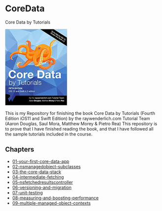 # CoreData
Core Data by Tutorials

![CoreData](CoreData.jpeg)


This is my Repository for finishing the book Core Data by Tutorials (Fourth Edition iOS11 and Swift Edition) by the raywenderlich.com Tutorial Team (Aaron Douglas, Saul Mora, Matthew Morey & Pietro Rea)
This repository is to prove that I have finished reading the book, and that I have followed all the sample tutorials included in the course.



## Chapters
- [01-your-first-core-data-app](01-your-first-core-data-app/)
- [02-nsmanagedobject-subclasses](02-nsmanagedobject-subclasses/)
- [03-the-core-data-stack](03-the-core-data-stack/)
- [04-intermediate-fetching](04-intermediate-fetching/)
- [05-nsfetchedresultscontroller](05-nsfetchedresultscontroller/)
- [06-versioning-and-migration](06-versioning-and-migration/)
- [07-unit-testing](07-unit-testing/)
- [08-measuring-and-boosting-performance](08-measuring-and-boosting-performance/)
- [09-multiple-managed-object-contexts](09-multiple-managed-object-contexts/)


